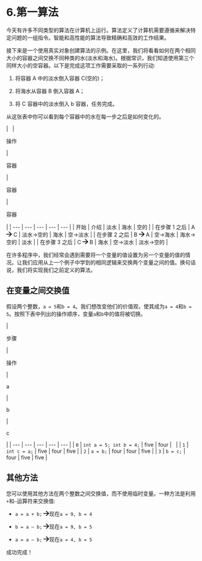 # 6.第一算法

今天有许多不同类型的算法在计算机上运行。算法定义了计算机需要遵循来解决特定问题的一组指令。智能和高性能的算法导致精确和高效的工作结果。

接下来是一个使用真实对象创建算法的示例。在这里，我们将看看如何在两个相同大小的容器之间交换不同种类的水(淡水和海水)。根据常识，我们知道使用第三个同样大小的空容器。以下是完成这项工作需要采取的一系列行动:

1.  将容器 A 中的淡水倒入容器 C(空的)；

2.  将海水从容器 B 倒入容器 A；

3.  将 C 容器中的淡水倒入 b 容器，任务完成。

从这张表中你可以看到每个容器中的水在每一步之后是如何变化的。

<colgroup><col class="tcol1 align-left"> <col class="tcol2 align-left"> <col class="tcol3 align-left"> <col class="tcol4 align-left"> <col class="tcol5 align-left"></colgroup> 
|   | 

操作

 | 

容器

 | 

容器

 | 

容器

 |
| --- | --- | --- | --- | --- |
| 开始 | 介绍 | 淡水 | 海水 | 空的 |
| 在步骤 1 之后 | A ![img/485723_1_En_6_Figa_HTML.gif](img/485723_1_En_6_Figa_HTML.gif) C | 淡水->空的 | 海水 | 空->淡水 |
| 在步骤 2 之后 | B ![img/485723_1_En_6_Figa_HTML.gif](img/485723_1_En_6_Figa_HTML.gif) A | 空->海水 | 海水->空的 | 淡水 |
| 在步骤 3 之后 | C ![img/485723_1_En_6_Figa_HTML.gif](img/485723_1_En_6_Figa_HTML.gif) B | 海水 | 空->淡水 | 淡水->空的 |

在许多程序中，我们经常会遇到需要将一个变量的值设置为另一个变量的值的情况。让我们应用从上一个例子中学到的相同逻辑来交换两个变量之间的值。换句话说，我们将实现我们之前定义的算法。

## 在变量之间交换值

假设两个整数，`a = 5`和`b = 4`。我们想改变他们的价值观，使其成为`a = 4`和`b = 5`。按照下表中列出的操作顺序，变量`a`和`b`中的值将被切换。

<colgroup><col class="tcol1 align-left"> <col class="tcol2 align-left"> <col class="tcol3 align-left"> <col class="tcol4 align-left"> <col class="tcol5 align-left"></colgroup> 
| 

步骤

 | 

操作

 | 

a

 | 

b

 | 

c

 |
| --- | --- | --- | --- | --- |
| `0` | `int a = 5; int b = 4;` | five | four |   |
| `1` | `int c = a;` | five | four | five |
| `2` | `a = b;` | four | four | five |
| `3` | `b = c;` | four | five | five |

## 其他方法

您可以使用其他方法在两个整数之间交换值，而不使用临时变量。一种方法是利用`+`和`–`运算符来交换值:

*   `a = a + b;` ![img/485723_1_En_6_Figa_HTML.gif](img/485723_1_En_6_Figa_HTML.gif)现在`a = 9, b = 4`

*   `b = a – b;` ![img/485723_1_En_6_Figa_HTML.gif](img/485723_1_En_6_Figa_HTML.gif)现在`a = 9, b = 5`

*   `a = a – b;` ![img/485723_1_En_6_Figa_HTML.gif](img/485723_1_En_6_Figa_HTML.gif)现在`a = 4, b = 5`

成功完成！